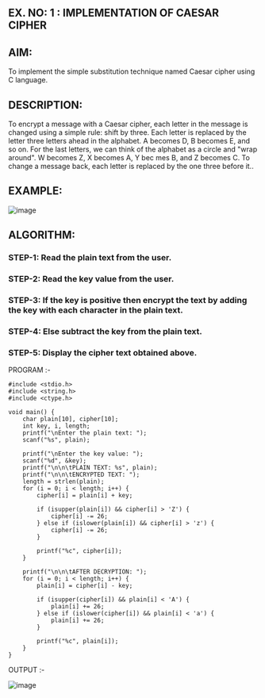 ## EX. NO: 1 : IMPLEMENTATION OF CAESAR CIPHER
 

## AIM:

To implement the simple substitution technique named Caesar cipher using C language.

## DESCRIPTION:

To encrypt a message with a Caesar cipher, each letter in the message is changed using a simple rule: shift by three. Each letter is replaced by the letter three letters ahead in the alphabet. A becomes D, B becomes E, and so on. For the last letters, we can think of the
alphabet as a circle and "wrap around". W becomes Z, X becomes A, Y bec mes B, and Z
becomes C. To change a message back, each letter is replaced by the one three before it..

## EXAMPLE:



![image](https://github.com/Hemamanigandan/CNS/assets/149653568/eb9c6c43-8c80-4cdd-b9d4-91705a311c79)


## ALGORITHM:

### STEP-1: Read the plain text from the user.
### STEP-2: Read the key value from the user.
### STEP-3: If the key is positive then encrypt the text by adding the key with each character in the plain text.
### STEP-4: Else subtract the key from the plain text.
### STEP-5: Display the cipher text obtained above.


PROGRAM :-
```
#include <stdio.h>
#include <string.h>
#include <ctype.h>

void main() {
    char plain[10], cipher[10];
    int key, i, length;
    printf("\nEnter the plain text: ");
    scanf("%s", plain);

    printf("\nEnter the key value: ");
    scanf("%d", &key);
    printf("\n\n\tPLAIN TEXT: %s", plain);
    printf("\n\n\tENCRYPTED TEXT: ");
    length = strlen(plain);
    for (i = 0; i < length; i++) {
        cipher[i] = plain[i] + key;

        if (isupper(plain[i]) && cipher[i] > 'Z') {
            cipher[i] -= 26;
        } else if (islower(plain[i]) && cipher[i] > 'z') {
            cipher[i] -= 26;
        }

        printf("%c", cipher[i]);
    }

    printf("\n\n\tAFTER DECRYPTION: ");
    for (i = 0; i < length; i++) {
        plain[i] = cipher[i] - key;

        if (isupper(cipher[i]) && plain[i] < 'A') {
            plain[i] += 26;
        } else if (islower(cipher[i]) && plain[i] < 'a') {
            plain[i] += 26;
        }

        printf("%c", plain[i]);
    }
}
```


OUTPUT :-

![image](https://github.com/user-attachments/assets/85eee41d-cdbe-4863-8417-2f2fa70280a7)
